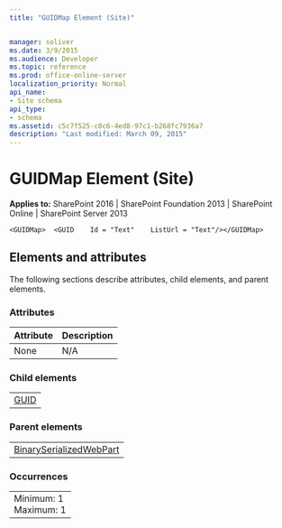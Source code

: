 ```yaml
---
title: "GUIDMap Element (Site)"


manager: soliver
ms.date: 3/9/2015
ms.audience: Developer
ms.topic: reference
ms.prod: office-online-server
localization_priority: Normal
api_name:
- Site schema
api_type:
- schema
ms.assetid: c5c7f525-c0c6-4ed8-97c1-b268fc7936a7
description: "Last modified: March 09, 2015"
---
```


# GUIDMap Element (Site)

 
  
 **Applies to:** SharePoint 2016 | SharePoint Foundation 2013 | SharePoint Online | SharePoint Server 2013
  
```
<GUIDMap>  <GUID    Id = "Text"    ListUrl = "Text"/></GUIDMap>
```

## Elements and attributes

The following sections describe attributes, child elements, and parent elements.

### Attributes

|**Attribute**|**Description**|
|:-----|:-----|
|None  <br/> |N/A  <br/> |
   
### Child elements

||
|:-----|
|[GUID](guid-element-site.md)|
   
### Parent elements

||
|:-----|
|[BinarySerializedWebPart](binaryserializedwebpart-element-site.md)|
   
### Occurrences

||
|:-----|
|Minimum: 1  <br/> Maximum: 1  <br/> |
   


